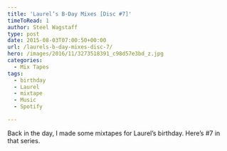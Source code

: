 ```yaml
---
title: 'Laurel’s B-Day Mixes [Disc #7]'
timeToRead: 1 
author: Steel Wagstaff
type: post
date: 2015-08-03T07:00:50+00:00
url: /laurels-b-day-mixes-disc-7/
hero: /images/2016/11/3273518391_c98d57e3bd_z.jpg
categories:
  - Mix Tapes
tags:
  - birthday
  - Laurel
  - mixtape
  - Music
  - Spotify

---
```

Back in the day, I made some mixtapes for Laurel&#8217;s birthday. Here&#8217;s #7 in that series.